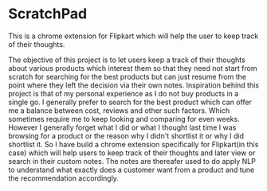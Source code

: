 # ScratchPad
This is a chrome extension for Flipkart which will help the user to keep track of their thoughts.

The objective of this project is to let users keep a track of their thoughts about various products which interest them so that they need not start from scratch for searching for the best products but can just resume from the point where they left the decision via their own notes.
Inspiration behind this project is that of my personal experience as I do not buy products in a single go. I generally prefer to search for the best product which can offer me a balance between cost, reviews and other such factors. Which sometimes require me to keep looking and comparing for even weeks. However I generally forget what I did or what I thought last time I was browsing for a product or the reason why I didn't shortlist it or why I did shortlist it. So I have build a chrome extension specifically for Flipkart(in this case) which will help users to keep track of their thoughts and later view or search in their custom notes.
The notes are thereafer used to do apply NLP to understand what exactly does a customer want from a product and tune the recommendation accordingly.

